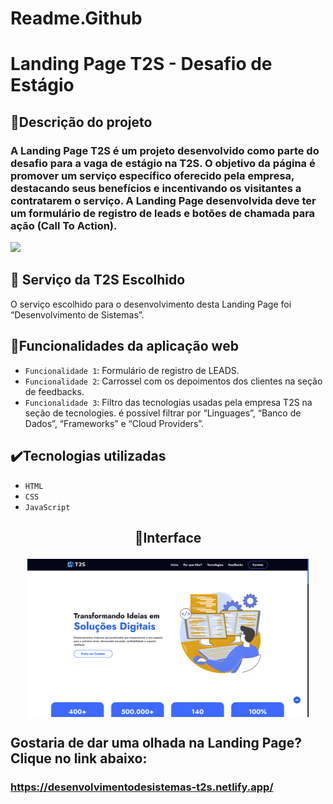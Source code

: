# Readme.Github

# **Landing Page T2S - Desafio de Estágio**

## 📱Descrição do projeto

### A Landing Page T2S é um projeto desenvolvido como parte do desafio para a vaga de estágio na T2S. O objetivo da página é promover um serviço específico oferecido pela empresa, destacando seus benefícios e incentivando os visitantes a contratarem o serviço. A Landing Page desenvolvida deve ter um formulário de registro de leads e botões de chamada para ação (Call To Action).

<img src="http://img.shields.io/static/v1?label=STATUS&message=CONCLUIDO&color=GREEN&style=for-the-badge"/>

## **💼 Serviço da T2S Escolhido**

O serviço escolhido para o desenvolvimento desta Landing Page foi “Desenvolvimento de Sistemas”.

## 🔨Funcionalidades da aplicação web

- `Funcionalidade 1`: Formulário de registro de LEADS.
- `Funcionalidade 2`: Carrossel com os depoimentos dos clientes na seção de feedbacks.
- `Funcionalidade 3`: Filtro das tecnologias usadas pela empresa T2S na seção de tecnologies. é possível filtrar por “Linguages”, “Banco de Dados”, “Frameworks” e “Cloud Providers”.

## ✔️Tecnologias utilizadas

- `HTML`
- `CSS`
- `JavaScript`

## <p align="center">📱Interface</p>

<p align="center">
<img src="Images/InterfaceLandingPage-T2S.png" width="450px" align="center">
</p>

## Gostaria de dar uma olhada na Landing Page? Clique no link abaixo:

### https://desenvolvimentodesistemas-t2s.netlify.app/